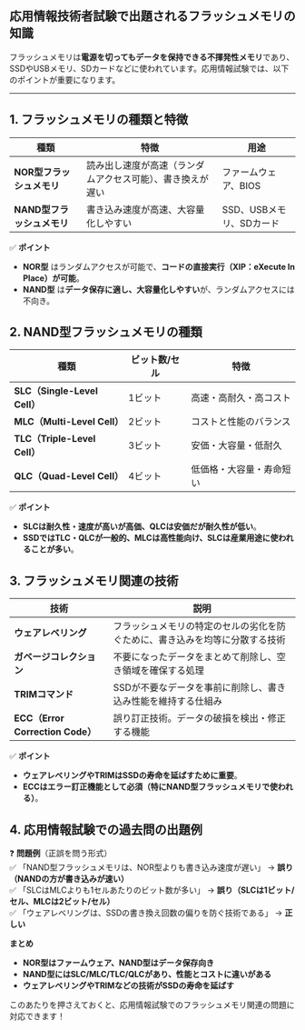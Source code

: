 ## **応用情報技術者試験で出題されるフラッシュメモリの知識**  

フラッシュメモリは**電源を切ってもデータを保持できる不揮発性メモリ**であり、SSDやUSBメモリ、SDカードなどに使われています。応用情報試験では、以下のポイントが重要になります。  

---

## **1. フラッシュメモリの種類と特徴**
| **種類**      | **特徴** | **用途** |
|-------------|----------------------|---------------------|
| **NOR型フラッシュメモリ** | 読み出し速度が高速（ランダムアクセス可能）、書き換えが遅い | ファームウェア、BIOS |
| **NAND型フラッシュメモリ** | 書き込み速度が高速、大容量化しやすい | SSD、USBメモリ、SDカード |

✅ **ポイント**  
- **NOR型** はランダムアクセスが可能で、**コードの直接実行（XIP：eXecute In Place）が可能**。  
- **NAND型** は**データ保存に適し、大容量化しやすい**が、ランダムアクセスには不向き。  

## **2. NAND型フラッシュメモリの種類**
| **種類**      | **ビット数/セル** | **特徴** |
|-------------|----------------|---------------------|
| **SLC（Single-Level Cell）** | 1ビット | 高速・高耐久・高コスト |
| **MLC（Multi-Level Cell）** | 2ビット | コストと性能のバランス |
| **TLC（Triple-Level Cell）** | 3ビット | 安価・大容量・低耐久 |
| **QLC（Quad-Level Cell）** | 4ビット | 低価格・大容量・寿命短い |

✅ **ポイント**  
- **SLCは耐久性・速度が高いが高価、QLCは安価だが耐久性が低い**。  
- **SSDではTLC・QLCが一般的、MLCは高性能向け、SLCは産業用途に使われることが多い**。  

## **3. フラッシュメモリ関連の技術**
| **技術** | **説明** |
|----------|--------------------------------|
| **ウェアレベリング** | フラッシュメモリの特定のセルの劣化を防ぐために、書き込みを均等に分散する技術 |
| **ガベージコレクション** | 不要になったデータをまとめて削除し、空き領域を確保する処理 |
| **TRIMコマンド** | SSDが不要なデータを事前に削除し、書き込み性能を維持する仕組み |
| **ECC（Error Correction Code）** | 誤り訂正技術。データの破損を検出・修正する機能 |

✅ **ポイント**  
- **ウェアレベリングやTRIMはSSDの寿命を延ばすために重要**。  
- **ECCはエラー訂正機能として必須（特にNAND型フラッシュメモリで使われる）**。  

## **4. 応用情報試験での過去問の出題例**
❓ **問題例**（正誤を問う形式）  
✅ 「NAND型フラッシュメモリは、NOR型よりも書き込み速度が遅い」 → **誤り（NANDの方が書き込みが速い）**  
✅ 「SLCはMLCよりも1セルあたりのビット数が多い」 → **誤り（SLCは1ビット/セル、MLCは2ビット/セル）**  
✅ 「ウェアレベリングは、SSDの書き換え回数の偏りを防ぐ技術である」 → **正しい**  

**まとめ**
- **NOR型はファームウェア、NAND型はデータ保存向き**  
- **NAND型にはSLC/MLC/TLC/QLCがあり、性能とコストに違いがある**  
- **ウェアレベリングやTRIMなどの技術がSSDの寿命を延ばす**  

このあたりを押さえておくと、応用情報試験でのフラッシュメモリ関連の問題に対応できます！
